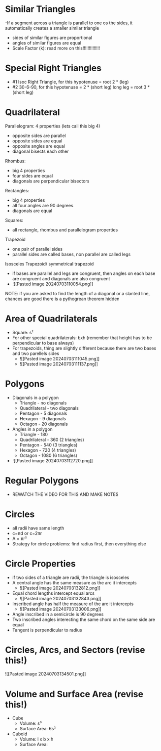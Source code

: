 # Similar Triangles
-If a segment across a triangle is parallel to one os the sides, it automatically creates a smaller similar triangle
- sides of similar figures are proportional
- angles of similar figures are equal
- Scale Factor (k): read more on this!!!!!!!!!!!!!!

# Special Right Triangles
- #1 Isoc Right Triangle, for this hypotenuse = root 2 * (leg)
- #2 30-6-90, for this 
	hypotenuse = 2 * (short leg)
	long leg = root 3 * (short leg)

# Quadrilateral
Parallelogram: 4 properties (lets call this big 4)
- opposite sides are parallel 
- opposite sides are equal
- opposite angles are equal
- diagonal bisects each other

Rhombus:
- big 4 properties
- four sides are equal
- diagonals are perpendicular bisectors

Rectangles:
- big 4 properties
- all four angles are 90 degrees
- diagonals are equal

Squares:
- all rectangle, rhombus and parallelogram properties

Trapezoid
- one pair of parallel sides
- parallel sides are called bases, non parallel are called legs

Isosceles Trapezoid/ symmetrical trapezoid
- if bases are parallel and legs are congruent, then angles on each base are congruent and diagonals are also congruent 
- ![[Pasted image 20240703110054.png]]

NOTE: if you are asked to find the length of a diagonal or a slanted line, chances are good there is a pythogrean theorem hidden 



# Area of Quadrilaterals

- Square: s²
- For other special quadrilaterals: bxh (remember that height has to be perpendicular to base always)
- For trapezoids, thing are slightly different because there are two bases and two parellels sides
	- ![[Pasted image 20240703111045.png]]
	- ![[Pasted image 20240703111137.png]]

# Polygons
- Diagonals in a polygon
	- Triangle - no diagonals
	- Quadrilateral - two diagonals
	- Pentagon - 5 diagonals
	- Hexagon - 9 diagonals
	- Octagon - 20 diagonals
- Angles in a polygon
	- Triangle - 180
	- Quadrilateral - 360 (2 triangles)
	- Pentagon - 540 (3 triangles)
	- Hexagon - 720 (4 triangles)
	- Octagon - 1080 (6 triangles)
- ![[Pasted image 20240703112720.png]]

# Regular Polygons
- REWATCH THE VIDEO FOR THIS AND MAKE NOTES

# Circles
- all radii have same length
- c=πd or c=2πr
- A = πr²
- Strategy for circle problems: find radius first, then everything else

# Circle Properties
- if two sides of a triangle are radii, the triangle is isosceles
-  A central angle has the same measure as the arc it intercepts
	- ![[Pasted image 20240703132812.png]]
- Equal chord lengths intercept equal arcs
	- ![[Pasted image 20240703132843.png]]
- Inscribed angle has half the measure of the arc it intercepts
	- ![[Pasted image 20240703133006.png]]
- Angle inscribed in a semicircle is 90 degrees
- Two inscribed angles interecting the same chord on the same side are equal
- Tangent is perpendicular to radius

# Circles, Arcs, and Sectors (revise this!)
![[Pasted image 20240703134501.png]]


# Volume and Surface Area (revise this!)
- Cube
	- Volume: s³
	- Surface Area: 6s²
- Cuboid
	- Volume: l x b x h
	- Surface Area: 